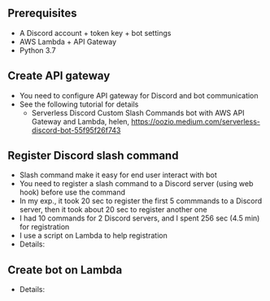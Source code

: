 
## Prerequisites
* A Discord account + token key + bot settings
* AWS Lambda + API Gateway
* Python 3.7

## Create API gateway
* You need to configure API gateway for Discord and bot communication
* See the following tutorial for details
  * Serverless Discord Custom Slash Commands bot with AWS API Gateway and Lambda, helen, https://oozio.medium.com/serverless-discord-bot-55f95f26f743

## Register Discord slash command
* Slash command make it easy for end user interact with bot
* You need to register a slash command to a Discord server (using web hook) before use the command
* In my exp., it took 20 sec to register the first 5 commmands to a Discord server, then it took about 20 sec to register another one
* I had 10 commands for 2 Discord servers, and I spent 256 sec (4.5 min) for registration
* I use a script on Lambda to help registration
* Details: 

## Create bot on Lambda
* Details: 
